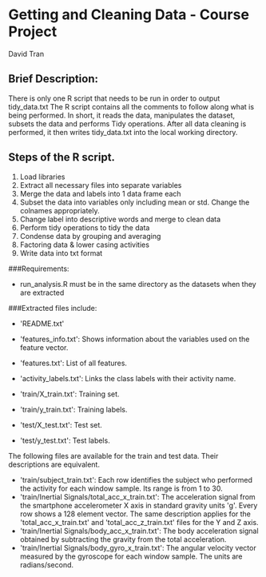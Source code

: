 
Getting and Cleaning Data - Course Project
==================================================================
David Tran


## Brief Description:

There is only one R script that needs to be run in order to output tidy_data.txt
The R script contains all the comments to follow along what is being performed.
In short, it reads the data, manipulates the dataset, subsets the data and performs Tidy operations.
After all data cleaning is performed, it then writes tidy_data.txt into the local working directory.

## Steps of the R script.

1. Load libraries
2. Extract all necessary files into separate variables
3. Merge the data and labels into 1 data frame each
4. Subset the data into variables only including mean or std. Change the colnames appropriately.
5. Change label into descriptive words and merge to clean data
6. Perform tidy operations to tidy the data
7. Condense data by grouping and averaging
8. Factoring data & lower casing activities
9. Write data into txt format

###Requirements:

- run_analysis.R must be in the same directory as the datasets when they are extracted

###Extracted files include:

- 'README.txt'

- 'features_info.txt': Shows information about the variables used on the feature vector.
- 'features.txt': List of all features.
- 'activity_labels.txt': Links the class labels with their activity name.
- 'train/X_train.txt': Training set.
- 'train/y_train.txt': Training labels.
- 'test/X_test.txt': Test set.
- 'test/y_test.txt': Test labels.

The following files are available for the train and test data. Their descriptions are equivalent. 

- 'train/subject_train.txt': Each row identifies the subject who performed the activity for each window sample. Its range is from 1 to 30. 
- 'train/Inertial Signals/total_acc_x_train.txt': The acceleration signal from the smartphone accelerometer X axis in standard gravity units 'g'. Every row shows a 128 element vector. The same description applies for the 'total_acc_x_train.txt' and 'total_acc_z_train.txt' files for the Y and Z axis. 
- 'train/Inertial Signals/body_acc_x_train.txt': The body acceleration signal obtained by subtracting the gravity from the total acceleration. 
- 'train/Inertial Signals/body_gyro_x_train.txt': The angular velocity vector measured by the gyroscope for each window sample. The units are radians/second. 